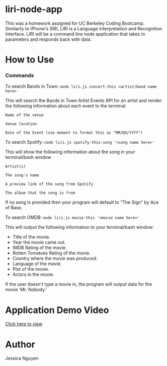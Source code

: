# liri-node-app

This was a homework assigned for UC Berkeley Coding Bootcamp. Similarily to iPhone's SIRI, LIRI is a Language Interpretation and Recognition Interface. LIRI will be a command line node application that takes in parameters and responds back with data.

# How to Use

### Commands
To search Bands in Town: `node liri.js concert-this <artist/band name here>`

This will search the Bands in Town Artist Events API for an artist and render the following information about each event to the terminal:

    Name of the venue

    Venue location

    Date of the Event (use moment to format this as "MM/DD/YYYY")


To search Spotify: `node liri.js spotify-this-song '<song name here>'`

This will show the following information about the song in your terminal/bash window

    Artist(s)

    The song's name

    A preview link of the song from Spotify

    The album that the song is from

If no song is provided then your program will default to "The Sign" by Ace of Base.

To search OMDB: `node liri.js movie-this '<movie name here>'`

This will output the following information to your terminal/bash window:

  * Title of the movie.
  * Year the movie came out.
  * IMDB Rating of the movie.
  * Rotten Tomatoes Rating of the movie.
  * Country where the movie was produced.
  * Language of the movie.
  * Plot of the movie.
  * Actors in the movie.

If the user doesn't type a movie in, the program will output data for the movie 'Mr. Nobody.'


# Application Demo Video


[Click here to view](https://youtu.be/DYWl_nJNFaE)

# Author

Jessica Nguyen

